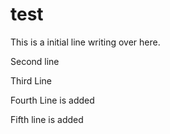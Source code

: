 # test

This is a initial line writing over here.

Second line

Third Line

Fourth Line is added

Fifth line is added